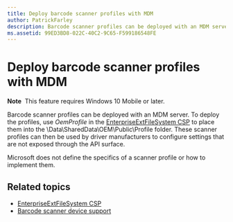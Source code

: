 ```yaml
---
title: Deploy barcode scanner profiles with MDM
author: PatrickFarley
description: Barcode scanner profiles can be deployed with an MDM server.
ms.assetid: 99ED3BD8-022C-40C2-9C65-F599186548FE
---
```


# Deploy barcode scanner profiles with MDM

**Note**  This feature requires Windows 10 Mobile or later.

Barcode scanner profiles can be deployed with an MDM server. To deploy the profiles, use *OemProfile* in the [EnterpriseExtFileSystem CSP](https://msdn.microsoft.com/library/windows/hardware/mt157025) to place them into the \\Data\\SharedData\\OEM\\Public\\Profile folder. These scanner profiles can then be used by driver manufacturers to configure settings that are not exposed through the API surface.

Microsoft does not define the specifics of a scanner profile or how to implement them.

## Related topics
- [EnterpriseExtFileSystem CSP](https://msdn.microsoft.com/library/windows/hardware/mt157025)
- [Barcode scanner device support](https://docs.microsoft.com/en-us/windows/uwp/devices-sensors/pos-device-support#barcode-scanner)